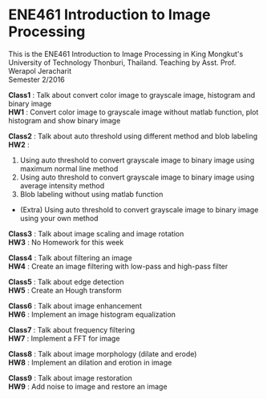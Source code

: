 # ENE461 Introduction to Image Processing

This is the ENE461 Introduction to Image Processing in King Mongkut's University of Technology Thonburi, Thailand.
Teaching by Asst. Prof. Werapol Jeracharit                                                                    
Semester 2/2016

**Class1** : Talk about convert color image to grayscale image, histogram and binary image                                       
**HW1** : Convert color image to grayscale image without matlab function, plot histogram and show binary image

**Class2** : Talk about auto threshold using different method and blob labeling                                              
**HW2** : 

1. Using auto threshold to convert grayscale image to binary image using maximum normal line method         
2. Using auto threshold to convert grayscale image to binary image using average intensity method                         
3. Blob labeling without using matlab function 
* (Extra) Using auto threshold to convert grayscale image to binary image using your own method 

**Class3** : Talk about image scaling and image rotation                                              
**HW3** : No Homework for this week
  
**Class4** : Talk about filtering an image                        
**HW4** : Create an image filtering with low-pass and high-pass filter

**Class5** : Talk about edge detection            
**HW5** : Create an Hough transform 

**Class6** : Talk about image enhancement    
**HW6** : Implement an image histogram equalization

**Class7** : Talk about frequency filtering                    
**HW7** : Implement a FFT for image

**Class8** : Talk about image morphology (dilate and erode)   
**HW8** : Implement an dilation and erotion in image

**Class9** : Talk about image restoration        
**HW9** : Add noise to image and restore an image

